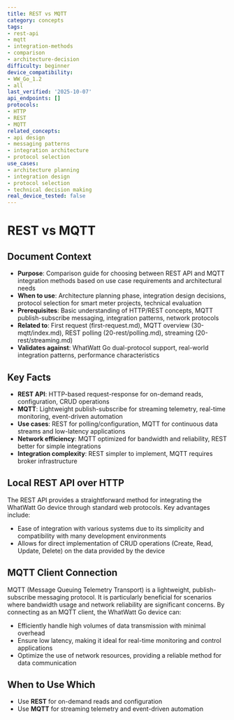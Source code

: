 ```yaml
---
title: REST vs MQTT
category: concepts
tags:
- rest-api
- mqtt
- integration-methods
- comparison
- architecture-decision
difficulty: beginner
device_compatibility:
- WW_Go_1.2
- all
last_verified: '2025-10-07'
api_endpoints: []
protocols:
- HTTP
- REST
- MQTT
related_concepts:
- api design
- messaging patterns
- integration architecture
- protocol selection
use_cases:
- architecture planning
- integration design
- protocol selection
- technical decision making
real_device_tested: false
---
```


# REST vs MQTT

## Document Context

- **Purpose**: Comparison guide for choosing between REST API and MQTT integration methods based on use case requirements and architectural needs
- **When to use**: Architecture planning phase, integration design decisions, protocol selection for smart meter projects, technical evaluation
- **Prerequisites**: Basic understanding of HTTP/REST concepts, MQTT publish-subscribe messaging, integration patterns, network protocols
- **Related to**: First request (first-request.md), MQTT overview (30-mqtt/index.md), REST polling (20-rest/polling.md), streaming (20-rest/streaming.md)
- **Validates against**: WhatWatt Go dual-protocol support, real-world integration patterns, performance characteristics

## Key Facts

- **REST API**: HTTP-based request-response for on-demand reads, configuration, CRUD operations
- **MQTT**: Lightweight publish-subscribe for streaming telemetry, real-time monitoring, event-driven automation
- **Use cases**: REST for polling/configuration, MQTT for continuous data streams and low-latency applications
- **Network efficiency**: MQTT optimized for bandwidth and reliability, REST better for simple integrations
- **Integration complexity**: REST simpler to implement, MQTT requires broker infrastructure

## Local REST API over HTTP

The REST API provides a straightforward method for integrating the WhatWatt Go device through standard web protocols. Key advantages include:

- Ease of integration with various systems due to its simplicity and compatibility with many development environments
- Allows for direct implementation of CRUD operations (Create, Read, Update, Delete) on the data provided by the device

## MQTT Client Connection

MQTT (Message Queuing Telemetry Transport) is a lightweight, publish-subscribe messaging protocol. It is particularly beneficial for scenarios where bandwidth usage and network reliability are significant concerns. By connecting as an MQTT client, the WhatWatt Go device can:

- Efficiently handle high volumes of data transmission with minimal overhead
- Ensure low latency, making it ideal for real-time monitoring and control applications
- Optimize the use of network resources, providing a reliable method for data communication

## When to Use Which

- Use **REST** for on-demand reads and configuration
- Use **MQTT** for streaming telemetry and event-driven automation
